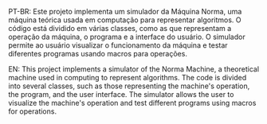 PT-BR: 
Este projeto implementa um simulador da Máquina Norma, uma máquina teórica usada em computação para representar algoritmos. O código está dividido em várias classes, como as que representam a operação da máquina, o programa e a interface do usuário. O simulador permite ao usuário visualizar o funcionamento da máquina e testar diferentes programas usando macros para operações.

EN: 
This project implements a simulator of the Norma Machine, a theoretical machine used in computing to represent algorithms. The code is divided into several classes, such as those representing the machine's operation, the program, and the user interface. The simulator allows the user to visualize the machine's operation and test different programs using macros for operations. ​
